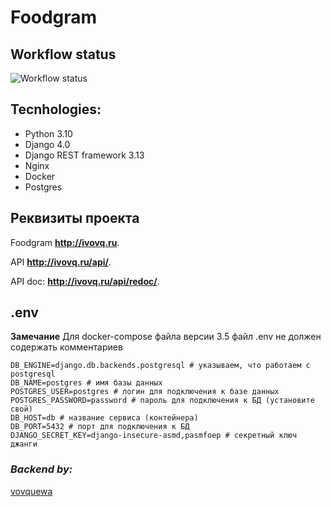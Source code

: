 # Foodgram

## Workflow status
![Workflow status](https://github.com/vovquewa/foodgram-project-react/actions/workflows/main.yml/badge.svg)

## Tecnhologies:
- Python 3.10
- Django 4.0
- Django REST framework 3.13
- Nginx
- Docker
- Postgres


## Реквизиты проекта

Foodgram **http://ivovq.ru**.

API **http://ivovq.ru/api/**.

API doc: **http://ivovq.ru/api/redoc/**.


## .env

**Замечание**
Для docker-compose файла версии 3.5 файл .env не должен содержать комментариев

```.env
DB_ENGINE=django.db.backends.postgresql # указываем, что работаем с postgresql
DB_NAME=postgres # имя базы данных
POSTGRES_USER=postgres # логин для подключения к базе данных
POSTGRES_PASSWORD=password # пароль для подключения к БД (установите свой)
DB_HOST=db # название сервиса (контейнера)
DB_PORT=5432 # порт для подключения к БД
DJANGO_SECRET_KEY=django-insecure-asmd,pasmfoep # секретный ключ джанги
```

### *Backend by:*
[vovquewa](https://github.com/vovquewa)
